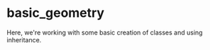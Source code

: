 basic_geometry
==============

Here, we're working with some basic creation of classes and using inheritance.